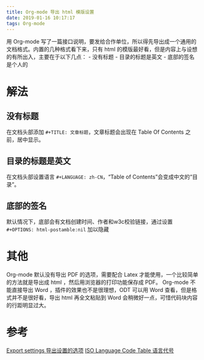 ```yaml
---
title: Org-mode 导出 html 模版设置
date: 2019-01-16 10:17:17
tags: Org-mode
---
```


用 Org-mode 写了一篇接口说明，要发给合作单位，所以得先导出成一个通用的文档格式。内置的几种格式看下来，只有 html 的模版最好看，但是内容上与设想的有所出入，主要在于以下几点：
    - 没有标题
    - 目录的标题是英文
    - 底部的签名是个人的

<!--more-->

# 解法
## 没有标题
在文档头部添加 `#+TITLE: 文章标题`，文章标题会出现在 Table Of Contents 之前，居中显示。

## 目录的标题是英文
在文档头部设置语言 `#+LANGUAGE: zh-CN`，“Table of Contents”会变成中文的“目录”。

## 底部的签名
默认情况下，底部会有文档创建时间、作者和w3c校验链接，通过设置 `#+OPTIONS: html-postamble:nil` 加以隐藏

# 其他
Org-mode 默认没有导出 PDF 的选项，需要配合 Latex 才能使用，一个比较简单的方法就是导出成 html ，然后用浏览器的打印功能保存成 PDF。
Org-mode 不能直接导出 Word ，插件的效果也不是很理想，ODT 可以用 Word 查看，但是格式并不是很好看，导出 html 再全文粘贴到 Word 会稍微好一点，可惜代码块内容的行距明显过大。

# 参考
[Export settings 导出设置的选项](https://orgmode.org/manual/Export-settings.html)
[ISO Language Code Table 语言代号](http://www.lingoes.net/en/translator/langcode.htm)
